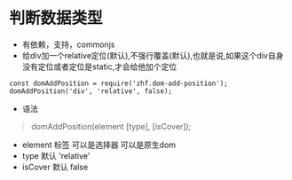 # 判断数据类型
* 有依赖，支持，commonjs
* 给div加一个relative定位(默认),不强行覆盖(默认),也就是说,如果这个div自身没有定位或者定位是static,才会给他加个定位
```
const domAddPosition = require('zhf.dom-add-position');
domAddPosition('div', 'relative', false);
```
* 语法
> domAddPosition(element [type], [isCover]);
* element 标签 可以是选择器 可以是原生dom 
* type 默认 'relative'
* isCover 默认 false
